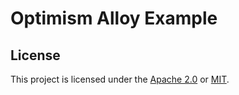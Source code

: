# Optimism Alloy Example

## License
This project is licensed under the [Apache 2.0](./LICENSE-APACHE) or [MIT](./LICENSE-MIT).